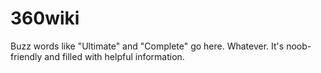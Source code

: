 # 360wiki
 Buzz words like "Ultimate" and "Complete" go here. Whatever. It's noob-friendly and filled with helpful information.
